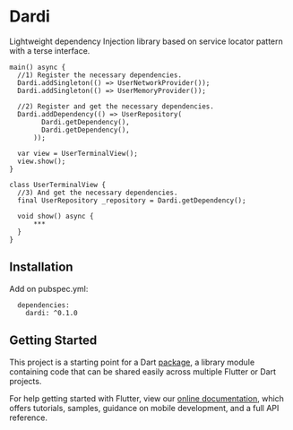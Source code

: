 # Dardi

Lightweight dependency Injection library based on service locator pattern with a terse interface.

``` 
main() async {
  //1) Register the necessary dependencies.
  Dardi.addSingleton(() => UserNetworkProvider());
  Dardi.addSingleton(() => UserMemoryProvider());

  //2) Register and get the necessary dependencies.
  Dardi.addDependency(() => UserRepository(
        Dardi.getDependency(),
        Dardi.getDependency(),
      ));

  var view = UserTerminalView();
  view.show();
}

class UserTerminalView {
  //3) And get the necessary dependencies.
  final UserRepository _repository = Dardi.getDependency();

  void show() async {
      ***
  }
}
```

## Installation

Add on pubspec.yml:

```
  dependencies:
    dardi: ^0.1.0
```


## Getting Started

This project is a starting point for a Dart
[package](https://flutter.dev/developing-packages/),
a library module containing code that can be shared easily across
multiple Flutter or Dart projects.

For help getting started with Flutter, view our 
[online documentation](https://flutter.dev/docs), which offers tutorials, 
samples, guidance on mobile development, and a full API reference.
